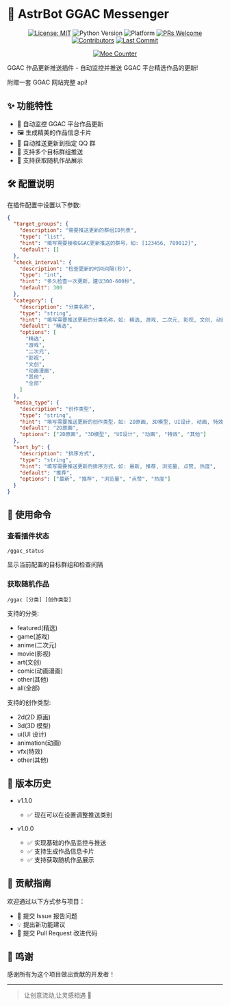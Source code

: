 # 🎨 AstrBot GGAC Messenger

<div align="center">

[![License: MIT](https://img.shields.io/badge/License-MIT-blue.svg)](https://opensource.org/licenses/MIT)
![Python Version](https://img.shields.io/badge/Python-3.10.14%2B-blue)
![Platform](https://img.shields.io/badge/Platform-Windows%20%7C%20Linux%20%7C%20macOS-lightgrey)
[![PRs Welcome](https://img.shields.io/badge/PRs-Welcome-brightgreen)](CONTRIBUTING.md)
[![Contributors](https://img.shields.io/github/contributors/anka-afk/astrbot_plugin_ggac?color=green)](https://github.com/anka-afk/astrbot_plugin_ggac/graphs/contributors)
[![Last Commit](https://img.shields.io/github/last-commit/anka-afk/astrbot_plugin_ggac)](https://github.com/anka-afk/astrbot_plugin_ggac/commits/main)

</div>

<div align="center">

[![Moe Counter](https://count.getloli.com/get/@GGACMessenger?theme=moebooru)](https://github.com/anka-afk/astrbot_plugin_ggac)

</div>

GGAC 作品更新推送插件 - 自动监控并推送 GGAC 平台精选作品的更新!

附赠一套 GGAC 网站完整 api!

## ✨ 功能特性

- 🔄 自动监控 GGAC 平台作品更新
- 🖼️ 生成精美的作品信息卡片
- 📨 自动推送更新到指定 QQ 群
- 🎯 支持多个目标群组推送
- 🎨 支持获取随机作品展示

## 🛠️ 配置说明

在插件配置中设置以下参数:

```json
{
  "target_groups": {
    "description": "需要推送更新的群组ID列表",
    "type": "list",
    "hint": "填写需要接收GGAC更新推送的群号，如: [123456, 789012]",
    "default": []
  },
  "check_interval": {
    "description": "检查更新的时间间隔(秒)",
    "type": "int",
    "hint": "多久检查一次更新，建议300-600秒",
    "default": 300
  },
  "category": {
    "description": "分类名称",
    "type": "string",
    "hint": "填写需要推送更新的分类名称，如: 精选, 游戏, 二次元, 影视, 文创, 动画漫画, 其他, 全部",
    "default": "精选",
    "options": [
      "精选",
      "游戏",
      "二次元",
      "影视",
      "文创",
      "动画漫画",
      "其他",
      "全部"
    ]
  },
  "media_type": {
    "description": "创作类型",
    "type": "string",
    "hint": "填写需要推送更新的创作类型，如: 2D原画, 3D模型, UI设计, 动画, 特效, 其他",
    "default": "2D原画",
    "options": ["2D原画", "3D模型", "UI设计", "动画", "特效", "其他"]
  },
  "sort_by": {
    "description": "排序方式",
    "type": "string",
    "hint": "填写需要推送更新的排序方式，如: 最新, 推荐, 浏览量, 点赞, 热度",
    "default": "推荐",
    "options": ["最新", "推荐", "浏览量", "点赞", "热度"]
  }
}
```

## 📝 使用命令

### 查看插件状态

```
/ggac_status
```

显示当前配置的目标群组和检查间隔

### 获取随机作品

```
/ggac [分类] [创作类型]
```

支持的分类:

- featured(精选)
- game(游戏)
- anime(二次元)
- movie(影视)
- art(文创)
- comic(动画漫画)
- other(其他)
- all(全部)

支持的创作类型:

- 2d(2D 原画)
- 3d(3D 模型)
- ui(UI 设计)
- animation(动画)
- vfx(特效)
- other(其他)

## 🔄 版本历史

- v1.1.0

  - ✅ 现在可以在设置调整推送类别

- v1.0.0
  - ✅ 实现基础的作品监控与推送
  - ✅ 支持生成作品信息卡片
  - ✅ 支持获取随机作品展示

## 👥 贡献指南

欢迎通过以下方式参与项目：

- 🐛 提交 Issue 报告问题
- 💡 提出新功能建议
- 🔧 提交 Pull Request 改进代码

## 🌟 鸣谢

感谢所有为这个项目做出贡献的开发者！

---

> 让创意流动,让灵感相遇 🎨
